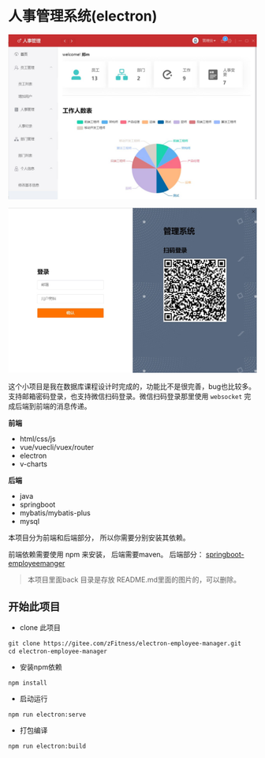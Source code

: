 # 人事管理系统(electron)

![](./back/1.jpg)

![](./back/2.jpg)





这个小项目是我在数据库课程设计时完成的，功能比不是很完善，bug也比较多。支持邮箱密码登录，也支持微信扫码登录。微信扫码登录那里使用 `websocket` 完成后端到前端的消息传递。

**前端**

* html/css/js
* vue/vuecli/vuex/router
* electron
* v-charts

**后端**

* java
* springboot
* mybatis/mybatis-plus
* mysql



本项目分为前端和后端部分， 所以你需要分别安装其依赖。

前端依赖需要使用 npm 来安装， 后端需要maven。
后端部分： [springboot-employeemanger](https://github.com/zFitness/springboot-employeemanager)

> 本项目里面back 目录是存放 README.md里面的图片的，可以删除。

## 开始此项目
* clone 此项目
```
git clone https://gitee.com/zFitness/electron-employee-manager.git
cd electron-employee-manager
```
* 安装npm依赖

```
npm install
```

* 启动运行

```
npm run electron:serve
```

* 打包编译

```
npm run electron:build
```
